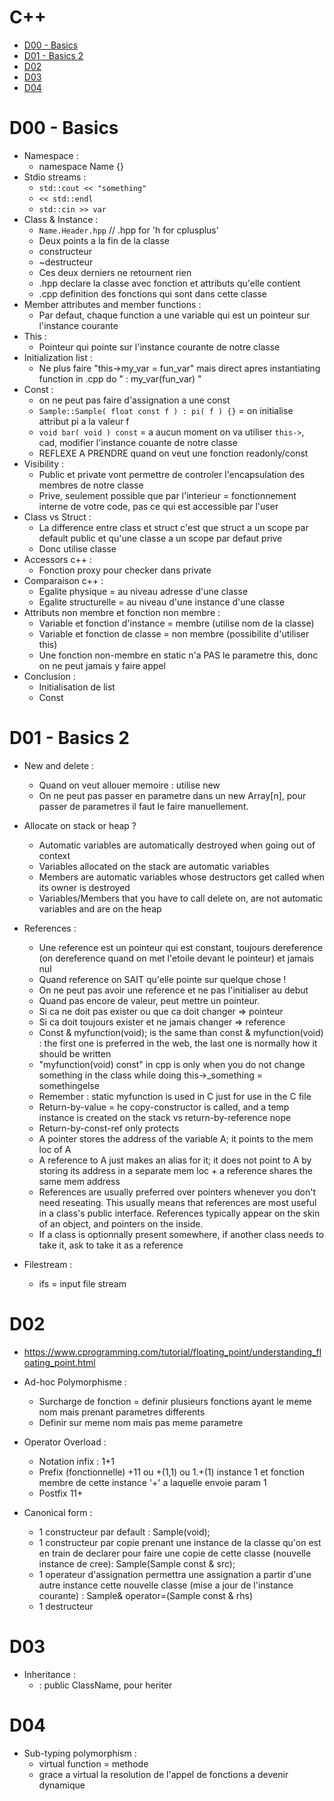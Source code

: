 # C++

<!-- vim-markdown-toc GFM -->

* [D00 - Basics](#d00---basics)
* [D01 - Basics 2](#d01---basics-2)
* [D02](#d02)
* [D03](#d03)
* [D04](#d04)

<!-- vim-markdown-toc -->

# D00 - Basics

- Namespace :
	- namespace Name {}
- Stdio streams :
	- `std::cout << "something"`
	- `<< std::endl`
	- `std::cin >> var`
- Class & Instance :
	- `Name.Header.hpp` // .hpp for 'h for cplusplus'
	- Deux points a la fin de la classe
	- constructeur
	- ~destructeur
	- Ces deux derniers ne retournent rien
	- .hpp declare la classe avec fonction et attributs qu'elle contient
	- .cpp definition des fonctions qui sont dans cette classe
- Member attributes and member functions :
	- Par defaut, chaque function a une variable qui est un pointeur sur
	  l'instance courante
- This :
	- Pointeur qui pointe sur l'instance courante de notre classe
- Initialization list :
	- Ne plus faire "this->my_var = fun_var" mais direct apres instantiating
	  function in .cpp do " : my_var(fun_var) "
- Const :
	- on ne peut pas faire d'assignation a une const
	- `Sample::Sample( float const f ) : pi( f ) {}` = on initialise attribut pi a
	  la valeur f
	- `void bar( void ) const` = a aucun moment on va utiliser `this->`, cad,
	  modifier l'instance couante de notre classe
	- REFLEXE A PRENDRE quand on veut une fonction readonly/const
- Visibility :
	- Public et private vont permettre de controler l'encapsulation des membres
	  de notre classe
	- Prive, seulement possible que par l'interieur = fonctionnement interne de
	  votre code, pas ce qui est accessible par l'user
- Class vs Struct :
	- La difference entre class et struct c'est que struct a un scope par
	  default public et qu'une classe a un scope par defaut prive
	- Donc utilise classe
- Accessors c++ :
	- Fonction proxy pour checker dans private
- Comparaison c++ :
	- Egalite physique = au niveau adresse d'une classe
	- Egalite structurelle = au niveau d'une instance d'une classe
- Attributs non membre et fonction non membre :
	- Variable et fonction d'instance = membre (utilise nom de la classe)
	- Variable et fonction de classe = non membre (possibilite d'utiliser this)
	- Une fonction non-membre en static n'a PAS le parametre this, donc on ne
	  peut jamais y faire appel
- Conclusion :
	- Initialisation de list
	- Const

# D01 - Basics 2

- New and delete :
	- Quand on veut allouer memoire : utilise new
	- On ne peut pas passer en parametre dans un new Array[n], pour passer de parametres il faut le faire manuellement.

- Allocate on stack or heap ?
	- Automatic variables are automatically destroyed when going out of context
	- Variables allocated on the stack are automatic variables
	- Members are automatic variables whose destructors get called when its
	  owner is destroyed
	- Variables/Members that you have to call delete on, are not automatic
	  variables and are on the heap

- References :
	- Une reference est un pointeur qui est constant, toujours dereference (on dereference quand on met l'etoile devant le pointeur) et jamais nul
	- Quand reference on SAIT qu'elle pointe sur quelque chose !
	- On ne peut pas avoir une reference et ne pas l'initialiser au debut
	- Quand pas encore de valeur, peut mettre un pointeur.
	- Si ca ne doit pas exister ou que ca doit changer => pointeur
	- Si ca doit toujours exister et ne jamais changer => reference
	- Const <type>& myfunction(void); is the same than <type> const & myfunction(void) : the first one is preferred in the web, the last one is normally how it should be written
	- "myfunction(void) const" in cpp is only when you do not change something in the class while doing this->_something = somethingelse
	- Remember : static myfunction is used in C just for use in the C file
	- Return-by-value = he copy-constructor is called, and a temp instance is created on the stack vs return-by-reference nope
	- Return-by-const-ref only protects
	- A pointer stores the address of the variable A; it points to the mem loc of A
	- A reference to A just makes an alias for it; it does not point to A by storing its address in a separate mem loc + a reference shares the same mem address
	- References are usually preferred over pointers whenever you don't need reseating. This usually means that references are most useful in a class's public interface. References typically appear on the skin of an object, and pointers on the inside.
	- If a class is optionnally present somewhere, if another class needs to
	  take it, ask to take it as a reference

- Filestream :
	- ifs = input file stream

# D02

- https://www.cprogramming.com/tutorial/floating_point/understanding_floating_point.html
- Ad-hoc Polymorphisme :
	- Surcharge de fonction = definir plusieurs fonctions ayant le meme nom mais prenant parametres differents
	- Definir sur meme nom mais pas meme parametre

- Operator Overload :
	- Notation infix : 1+1
	- Prefix (fonctionnelle) +11 ou +(1,1) ou 1.+(1) instance 1 et fonction membre de cette instance '+' a laquelle envoie param 1
	- Postfix 11+

- Canonical form :
	- 1 constructeur par default : Sample(void);
	- 1 constructeur par copie prenant une instance de la classe qu'on est en
	  train de declarer pour faire une copie de cette classe (nouvelle instance
	  de cree): Sample(Sample const & src);
	- 1 operateur d'assignation permettra une assignation a partir d'une autre
	  instance cette nouvelle classe (mise a jour de l'instance courante) :
	  Sample& operator=(Sample const & rhs)
	- 1 destructeur

# D03

- Inheritance :
	- : public ClassName, pour heriter

# D04

- Sub-typing polymorphism :
	- virtual function = methode
	- grace a virtual la resolution de l'appel de fonctions a devenir dynamique
